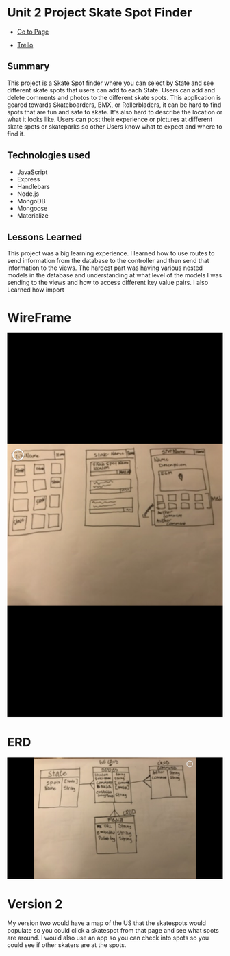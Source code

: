 # Unit 2 Project Skate Spot Finder

* [Go to Page](https://stark-refuge-41423.herokuapp.com/)



* [Trello](https://trello.com/b/eZZm5zYG/skatespot-finder)


## Summary
This project is a Skate Spot finder where you can select by State and see different skate spots that users can add to each State. Users can add and delete comments and photos to the different skate spots. This application is geared towards Skateboarders, BMX, or Rollerbladers, it can be hard to find spots that are fun and safe to skate. It's also hard to describe the location or what it looks like. Users can post their experience or pictures at different skate spots or skateparks so other Users know what to expect and where to find it.

## Technologies used
* JavaScript
* Express
* Handlebars
* Node.js
* MongoDB
* Mongoose
* Materialize

## Lessons Learned
This project was a big learning experience. I learned how to use routes to send information from the database to the controller and then send that information to the views. The hardest part was having various nested models in the database and understanding at what level of the models I was sending to the views and how to access different key value pairs. I also Learned how import

# WireFrame

![wireframe](/images/wireframe.PNG)

# ERD
![ERD](/images/erd.PNG)

# Version 2
My version two would have a map of the US that the skatespots would populate so you could click a skatespot from that page and see what spots are around. I would also use an app so you can check into spots so you could see if other skaters are at the spots.